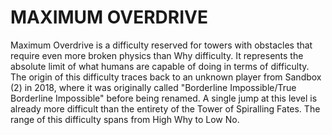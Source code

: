 # MAXIMUM OVERDRIVE

Maximum Overdrive is a difficulty reserved for towers with obstacles that require even more broken physics than Why difficulty. It represents the absolute limit of what humans are capable of doing in terms of difficulty. The origin of this difficulty traces back to an unknown player from Sandbox (2) in 2018, where it was originally called "Borderline Impossible/True Borderline Impossible" before being renamed. A single jump at this level is already more difficult than the entirety of the Tower of Spiralling Fates. The range of this difficulty spans from High Why to Low No.
